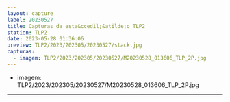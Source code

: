 ```yaml
---
layout: capture
label: 20230527
title: Capturas da esta&ccedil;&atilde;o TLP2
station: TLP2
date: 2023-05-28 01:36:06
preview: TLP2/2023/202305/20230527/stack.jpg
capturas:
  - imagem: TLP2/2023/202305/20230527/M20230528_013606_TLP_2P.jpg
---
```

  - imagem: TLP2/2023/202305/20230527/M20230528_013606_TLP_2P.jpg
---
